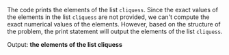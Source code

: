 The code prints the elements of the list `cliquess`. Since the exact values of the elements in the list `cliquess` are not provided, we can't compute the exact numerical values of the elements. However, based on the structure of the problem, the print statement will output the elements of the list `cliquess`.

Output: **the elements of the list cliquess**
